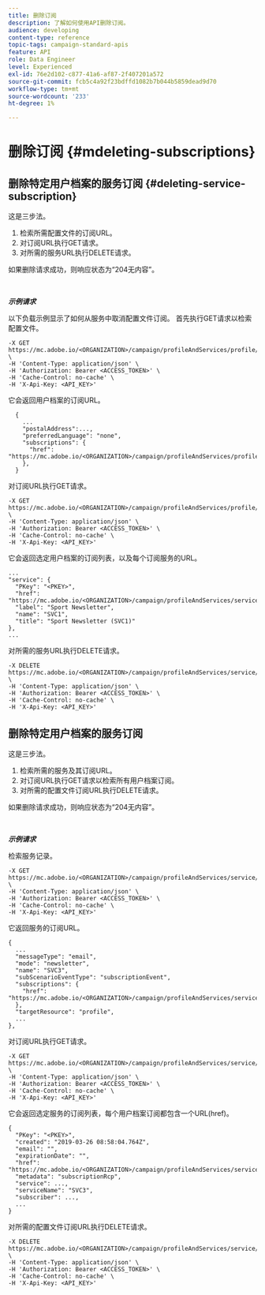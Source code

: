```yaml
---
title: 删除订阅
description: 了解如何使用API删除订阅。
audience: developing
content-type: reference
topic-tags: campaign-standard-apis
feature: API
role: Data Engineer
level: Experienced
exl-id: 76e2d102-c877-41a6-af87-2f407201a572
source-git-commit: fcb5c4a92f23bdffd1082b7b044b5859dead9d70
workflow-type: tm+mt
source-wordcount: '233'
ht-degree: 1%

---
```


# 删除订阅 {#mdeleting-subscriptions}

<!--NOTE TO WRITER: There are two duplicate headings that seem to have the same content. Delete one? Rename if different?-->

## 删除特定用户档案的服务订阅 {#deleting-service-subscription}

这是三步法。

1. 检索所需配置文件的订阅URL。
1. 对订阅URL执行GET请求。
1. 对所需的服务URL执行DELETE请求。

如果删除请求成功，则响应状态为“204无内容”。

<br/>

***示例请求***

以下负载示例显示了如何从服务中取消配置文件订阅。 首先执行GET请求以检索配置文件。

```
-X GET https://mc.adobe.io/<ORGANIZATION>/campaign/profileAndServices/profile/<PKEY> \
-H 'Content-Type: application/json' \
-H 'Authorization: Bearer <ACCESS_TOKEN>' \
-H 'Cache-Control: no-cache' \
-H 'X-Api-Key: <API_KEY>'
```

它会返回用户档案的订阅URL。

```
  {
    ...
    "postalAddress":...,
    "preferredLanguage": "none",
    "subscriptions": {
      "href": "https://mc.adobe.io/<ORGANIZATION>/campaign/profileAndServices/profile/<PKEY>/subscriptions/"
    },
  }
```

对订阅URL执行GET请求。

```
-X GET https://mc.adobe.io/<ORGANIZATION>/campaign/profileAndServices/profile/<PKEY>/subscriptions \
-H 'Content-Type: application/json' \
-H 'Authorization: Bearer <ACCESS_TOKEN>' \
-H 'Cache-Control: no-cache' \
-H 'X-Api-Key: <API_KEY>'
```

它会返回选定用户档案的订阅列表，以及每个订阅服务的URL。

```
...
"service": {
  "PKey": "<PKEY>",
  "href": "https://mc.adobe.io/<ORGANIZATION>/campaign/profileAndServices/service/<PKEY>",
  "label": "Sport Newsletter",
  "name": "SVC1",
  "title": "Sport Newsletter (SVC1)"
},
...
```

对所需的服务URL执行DELETE请求。

```
-X DELETE https://mc.adobe.io/<ORGANIZATION>/campaign/profileAndServices/service/<PKEY> \
-H 'Content-Type: application/json' \
-H 'Authorization: Bearer <ACCESS_TOKEN>' \
-H 'Cache-Control: no-cache' \
-H 'X-Api-Key: <API_KEY>'
```

<!-- + réponse -->

## 删除特定用户档案的服务订阅

这是三步法。

1. 检索所需的服务及其订阅URL。
1. 对订阅URL执行GET请求以检索所有用户档案订阅。
1. 对所需的配置文件订阅URL执行DELETE请求。

如果删除请求成功，则响应状态为“204无内容”。

<br/>

***示例请求***

检索服务记录。

```
-X GET https://mc.adobe.io/<ORGANIZATION>/campaign/profileAndServices/service/<PKEY> \
-H 'Content-Type: application/json' \
-H 'Authorization: Bearer <ACCESS_TOKEN>' \
-H 'Cache-Control: no-cache' \
-H 'X-Api-Key: <API_KEY>'
```

它返回服务的订阅URL。

```
{
  ...
  "messageType": "email",
  "mode": "newsletter",
  "name": "SVC3",
  "subScenarioEventType": "subscriptionEvent",
  "subscriptions": {
    "href": "https://mc.adobe.io/<ORGANIZATION>/campaign/profileAndServices/service/<PKEY>/subscriptions/"
  },
  "targetResource": "profile",
  ...
},
```

对订阅URL执行GET请求。

```
-X GET https://mc.adobe.io/<ORGANIZATION>/campaign/profileAndServices/service/<PKEY>/subscriptions \
-H 'Content-Type: application/json' \
-H 'Authorization: Bearer <ACCESS_TOKEN>' \
-H 'Cache-Control: no-cache' \
-H 'X-Api-Key: <API_KEY>'
```

它会返回选定服务的订阅列表，每个用户档案订阅都包含一个URL(href)。

```
{
  "PKey": "<PKEY>",
  "created": "2019-03-26 08:58:04.764Z",
  "email": "",
  "expirationDate": "",
  "href": "https://mc.adobe.io/<ORGANIZATION>/campaign/profileAndServices/service/<PKEY>/subscriptions/<PKEY>",
  "metadata": "subscriptionRcp",
  "service": ...,
  "serviceName": "SVC3",
  "subscriber": ...,
  ...
}
```

对所需的配置文件订阅URL执行DELETE请求。

```
-X DELETE https://mc.adobe.io/<ORGANIZATION>/campaign/profileAndServices/service/<PKEY>/subscriptions/<PKEY> \
-H 'Content-Type: application/json' \
-H 'Authorization: Bearer <ACCESS_TOKEN>' \
-H 'Cache-Control: no-cache' \
-H 'X-Api-Key: <API_KEY>'
```

<!-- + réponse -->
